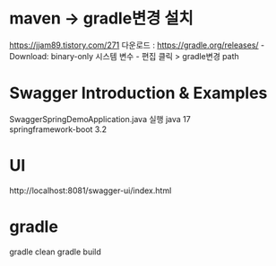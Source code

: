 # maven -> gradle변경 설치
https://jjam89.tistory.com/271
다운로드 : https://gradle.org/releases/
    - Download: binary-only
시스템 변수 - 편집 클릭 > gradle변경 path

# Swagger Introduction & Examples
SwaggerSpringDemoApplication.java 실행
java 17  
springframework-boot 3.2


# UI
http://localhost:8081/swagger-ui/index.html

# gradle
gradle clean
gradle build 
